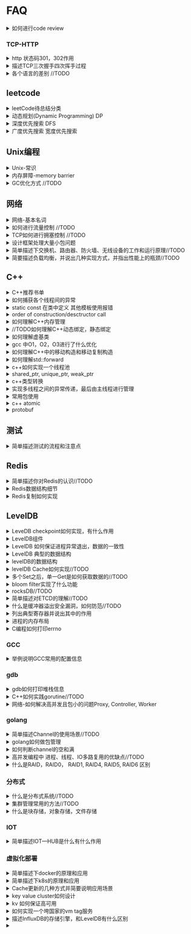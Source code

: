 # FAQ

<details><summary>如何进行code review</summary>

- 代码局部性
- 边界条件是否断
- 是否有资源泄漏

</details>

### TCP-HTTP

<details><summary>http 状态码301，302作用</summary>

- [参考](https://www.jianshu.com/p/93555718732a)
- 1XX 信息性状态码
- 2XX 成功状态码
- 3XX 用户已经移动的文件并且常被包含在头信息中指定的新的地址信息
  - 301 文档在别处，新的地址在头信息中
  - 302 与301相同，只是在头信息中所给的URL是临时的。
- 4XX 用户指定客户端的错误
  - 401 未授权
- 5XX 用户指定服务器的错误
  - 500 服务器内部错误
  - 501 未实现
  - 502 网关错误
  - 503 服务无法获取
  - 504 网关超时
  - 505 不支持的HTTP版本

</details>

<details><summary>描述TCP三次握手四次挥手过程</summary>

#### 三次握手

- client 发送 SYN SEQ=100，(SYN-SEND)
- server接收到 发送SYN SEQ=200， ACK=101 (SYN-RECE)
- client 接收到后发送 ACK=201 established

#### 四次挥手

- client 发送 FIN Seq=4000 进入 FIN_WAIT_1
- server 发送 ACK=4001  进入 CLOSE_WAIT
- client 接收 ACK=4001  进入  FIN_WAIT_2
- server 发送 FIN Seq=5000 ACK=4001 进入  LAST_ACK
- client 接收 FIN 回复ACK Ack=5001 Seq=4001 进入 TIME_WAIT
- server 接收 ACK 进入 CLOSED
- client 经过 2MSL进入 CLOSED

#### TCP报文头

![TCP报文头](z_images/faq.md/z_images-faq.md-2019-04-29-22-01-45.png)
1) 序号：Seq（Sequence Number）序号占32位，用来标识从计算机A发送到计算机B的数据包的序号，计算机发送数据时对此进行标记。
2) 确认号：Ack（Acknowledge Number）确认号占32位，客户端和服务器端都可以发送，Ack = Seq + 1。
3) 标志位：每个标志位占用1Bit，共有6个，分别为 URG、ACK、PSH、RST、SYN、FIN，具体含义如下：
URG：紧急指针（urgent pointer）有效。
ACK：确认序号有效。
PSH：接收方应该尽快将这个报文交给应用层。
RST：重置连接。
SYN：建立一个新连接。
FIN：断开一个连接。
对英文字母缩写的总结：Seq 是 Sequence 的缩写，表示序列；Ack(ACK) 是 Acknowledge 的缩写，表示确认；SYN 是 Synchronous 的缩写，愿意是“同步的”，这里表示建立同步连接；FIN 是 Finish 的缩写，表示完成。

</details>

<details><summary>各个语言的差别 //TODO</summary>

- c 和golang
  - 相同
    - 静态强类型编译语言
  - 不同
    - golang提供了GC
    - 指针操作

</details>

## leetcode

<details><summary>leetCode待总结分类</summary>

- 数组
  - 有序
    - 双指针
    - 反向计算
  - 无序
    - 集合数据结构
    - 打表法
- String
- 树
  - 递归
  - while

- 哈希表
  - 求和
  - 最短路径
- 560 和为K的子数组
- 二分查找
  - 双指针
  - 贪心算法
  - 回溯算法
  - 链表
  - 位运算
  - 堆
  - 图

  - 排序
  - 并查集
  - 分治算法
  - 二叉搜索树
  - 字典树
  - sliding Window
  - 递归
  - 队列
  - Map
  - 拓扑排序
  - Random

</details>

<details><summary>动态规划(Dynamic Programming) DP</summary>

> 若要解一个给定的问题，我们需要先解其不同的部门（子问题），再根据子问题的解以得出原问题的解。<br/>
>确认原问题与子问题、动态规划状态、边界状态结值、状态转移方程等。

- 阶梯步骤
  - 确认原问题和子问题
  - 确认动态规划状态单一
  - 确认边界状态的值
  - 状态转移方程

- 64 Minimum Path Sum
  - dp[i][j] = grid[i][j] + min(dp[i - 1][j], dp[i][j - 1]);
- 118 Pascal's Triangle
  - dp.push_back(max(num[i] + dp[i - 2], dp[i - 1]));
- 119 Pascal's Triangle II
  - res[j] += res[j-1]
- 198 house Robber
  - max(dp[i-2] + nums[i], num[i-1])
- 213 house Robber II
- 爬楼梯
  - n(i) = n(i-1) + n(i-2) (i >= 3)
- 最大字段和

</details>

<details><summary>深度优先搜索 DFS</summary>

1. 首先将根节点放入队列中。
2. 从队列中取出第一个节点，并检验它是否为目标。
   1. 如果找到目标，则结束搜寻并回传结果。
   2. 否则将它某一个尚未检验过的直接子节点加入队列中。
3. 重复步骤2。
4. 如果不存在未检测过的直接子节点。
   1. 将上一级节点加入队列中。
   2. 重复步骤2。
5. 重复步骤4。
6. 若队列为空，表示整张图都检查过了——亦即图中没有欲搜寻的目标。结束搜寻并回传“找不到目标”。

</details>

<details><summary>广度优先搜索 宽度优先搜索</summary>

 1. 首先将根节点放入队列中。
 2. 从队列中取出第一个节点，并检验它是否为目标。
    1. 如果找到目标，则结束搜索并回传结果。
    2. 否则将它所有尚未检验过的直接子节点加入队列中。
 3. 若队列为空，表示整张图都检查过了——亦即图中没有欲搜索的目标。结束搜索并回传“找不到目标”。
 4. 重复步骤2。

 </details>

## Unix编程

<details><summary>Unix-常识</summary>

- 多线程如何跑在多核心上
- 虚拟内存系统的缓存
- 页表
  - 将虚拟页映射到物理页

</details>

<details><summary>内存屏障-memory barrier</summary>

> 主要用处保证内存数据和处理器数据和缓存数据一致性，因为当某个处理器上改变某个变量X时，
> 那么其他处理器的X副本都必须失效，否则将会读取错误的值。大多数现代计算机为了提高性能而
> 采用乱序执行，写操作之后读操作之前插入内存屏障。

</details>

<details><summary>GC优化方式 //TODO</summary></details>

## 网络

<details><summary>网络-基本名词</summary>

> MSS = MTU - sizeof(TCPHDR) - sizeof(IPHDR)
> On receipt of the MSS option the calculation of the size of segmentthat 
>can be sent is:
> SndMaxSegSiz = MIN((MTU - sizeof(TCPHDR) - sizeof(IPHDR)), MSS)
> ![网络延迟](z_images/faq.md/z_images-faq.md-2019-04-17-11-54-07.png)

</details>

<details><summary>如何进行流量控制 //TODO</summary></details>

<details><summary>TCP如何进行拥塞控制 //TODO</summary></details>

</details>

<details><summary>设计框架处理大量小包问题</summary>

> 连接和数据包

- Controller, Proxy, Worker-Group

</details>

<details><summary>简单描述下交换机、路由器、防火墙、无线设备的工作和运行原理//TODO</summary>
</details>

<details><summary>简要描述负载均衡，并说出几种实现方式，并指出性能上的瓶颈//TODO</summary>
</details>

## C++

<details> <summary>C++推荐书单</summary>

- C++ Primer
- STL源码剖析
- effective C++
- More Effective C++
- 深度探索C++对象模型
- C++设计新思维 Modern C++ Design : Generic Programming and Design Patterns Applied
- Exceptional C++ Style中文版

</details>

<details><summary>如何捕获各个线程间的异常</summary>

//TODO

</details>

<details><summary>static const 在类中定义 其他模板使用报错</summary>

</details>

<details><summary>order of construction/desctructor call</summary>

```c++
class C::public B{};
class B::public A{};
class A {};
// constructor C->B->A, destroy A->B->C
```

</details>

<details><summary>如何理解C++内存管理</summary>

> [memory management](http://www.gotw.ca/gotw/009.htm)

</details>

<details><summary>//TODO如何理解C++动态绑定，静态绑定</summary>

> 静态绑定发生在编译期，动态绑定发生在运行期

</details>

<details><summary>如何理解虚基类</summary>

- 虚基类
  - what
    - 让某也类做出声明，愿意共享他的基类,被共享的类称为虚基类(Virtual Base Class)
  - 作用
    - 虚基类的构造函数的调用早于其他非虚基类的构造函数的调用
    - 虚基类的派生类中只保留了一份虚基类的成员。
  - 解决了
    - 继承二义性问题

</details>

<details><summary>gcc 中O1，O2，O3进行了什么优化</summary>

- O1
  - 降低代码大小，可执行代码的运行速度
- O2
  - 提高目标代码的运行速度
- O3
  - 利用现代的CPU中的流水线，Cache等
  - finline-functions      // 采用一些启发式算法对函数进行内联
  - funswitch-loops        // 执行循环unswitch变换
  - fpredictive-commoning  //
  - fgcse-after-reload     //执行全局的共同子表达式消除

</details>

<details><summary>如何理解C++中的移动构造和移动复制构造</summary>

> [doc](https://docs.microsoft.com/en-us/cpp/cpp/move-constructors-and-move-assignment-operators-cpp?view=vs-2017)

```cpp
class_name (class_name &&)
```

- copy costructor

```cpp
class_name (const class_name&)
```

</details>

<details><summary>如何理解std::forward</summary>

- 转发左值为左值或右值
- 转发右值为右值，并禁止转发为左值

</details>

<details><summary>c++如何实现一个线程池</summary>

#### 基本要求

1. 返回异步执行方法
2. 能够查询到当前任务状态
3. 任务数量可控制

#### 提高

- 设计运行时动态调整线程数
- 可以设置线程超时时间
- 增加任务队列长度限制
- 底层用纤程的
- 支持多个线程池合并以复用资源的
- 脱离管程完全从底层实现的（仅以 POSIX 中 Futex 作为同步原语）
- 支持定时任务的
- 支持批量提交的

```c++
/*
* future, packaged_task, lock_guard<std::mutex>, mutex, condition_variable

//from
https://raw.githubusercontent.com/progschj/ThreadPool/master/ThreadPool.h
*/

#ifndef THREAD_POOL_H
#define THREAD_POOL_H

#include <functional>
#include <thread>
#include <vector>
#include <future>
#include <queue>
#include <condition_variable>
#include <mutex>
#include <iostream>


#define MAX_THREAD_NUM 256

class ThreadPool
{
public:
    ThreadPool(const int& maxSize);
    template<class F, class... Args>
    auto enqueue(F&& f, Args&& ... args) -> std::future<typename std::result_of<F(Args...)>::type>;

    ~ThreadPool();

private:
    using Task = std::function<void()>;
    int m_maxSize;
    std::vector<std::thread> m_workers;
    std::queue<std::function<void()>> m_tasks;

    std::mutex m_lock;
    std::condition_variable m_cv;
    bool m_stop;
};

ThreadPool::ThreadPool(const int& maxSize): m_maxSize(maxSize), m_stop(false)
{
    for(auto i = 0; i < maxSize; ++i)
        m_workers.emplace_back(
            [this]
    {
        for(;;)
        {
            std::function<void()> task;
            {
                std::unique_lock<std::mutex> lock(this->m_lock);
                m_cv.wait(lock, [this] {return m_stop || !m_tasks.empty();});

                if(m_stop && m_tasks.empty())
                    return;

                task = std::move(m_tasks.front());
                m_tasks.pop();
            }
            task();
        }
    }
    );
}

// add new work item to the pool
template<class F, class... Args>
auto ThreadPool::enqueue(F&& f, Args&& ... args) -> std::future<typename std::result_of<F(Args...)>::type>
{
    using return_type = typename std::result_of<F(Args...)>::type;

    auto task = std::make_shared<std::packaged_task<return_type()>>
                (std::bind(std::forward<F>(f), std::forward<Args>(args)...));
                // (std::bind(f, args...));

    std::future<return_type> res = task->get_future();
    {
        std::unique_lock<std::mutex> lock(m_lock);

        // don't allow enqueueing after m_stopping the pool
        if(m_stop)
            throw std::runtime_error("enqueue on m_stopped ThreadPool");

        m_tasks.emplace([task]() { (*task)(); });
    }
    m_cv.notify_one();
    return res;
}

// the destructor joins all threads
inline ThreadPool::~ThreadPool()
{
    {
        std::unique_lock<std::mutex> lock(m_lock);
        m_stop = true;
    }
    m_cv.notify_all();

    for(std::thread& worker : m_workers)
        worker.join();
}

#endif


```

</details>

<details><summary>shared_ptr, unique_ptr, weak_ptr</summary>
</details>

<details><summary>c++类型转换</summary>

- 去const属性用const_cast。
- 基本类型转换用static_cast。
- 多态类之间的类型转换用daynamic_cast。
- 不同类型的指针类型转换用reinterpret_cast。

</details>

<details><summary>实现多线程之间的异常传递，最后由主线程进行管理</summary>
//TODO
</details>

<details><summary>常用包使用</summary>

- regex
  - swap, assign, flags, getloc, imbue, mark_count, =
  - regex_match, regex_replace, regex_search
- string
  - [], at, back, front
  - begin, end, rbegin, rend
  - insert, append, pop_back, push_back, replace, erase
  - substr
  - clear, copy
  - compare
  - size, length
  - npos
- vector
  - capacity
  - front, back, at, [], data, assign
  - begin, end, rbegin, rend
  - push_back, pop_back
  - erase
  - reserve, size
- stack
  - top
  - push, pop
  - empty, size
- queue
  - front, back
  - push, pop, emplace
  - empty, size
  - swap
- deque
  - assign
  - front, back, at, []
  - push_back, push_front, pop_back, pop_back
  - empty, size
- list
  - front, back
  - push_back, pop_back, push_front, pop_front, emplace, insert
  - splice
- map
  - at, []
  - begin, cbegin, rbegin, end, cend, rend
  - find, count(key), upper_bound, low_bound
  - insert, emplace, emplace_hit, erase
  - swap, size
- unordered_map
  - at, []
  - begin, cbegin, end, cend
  - find, count(key)
  - insert, emplace, emplace_hit, erase
  - empty, size, clear
- set
  - begin, cbegin, end, cend, rbegin, rend
  - count, find, size, empty
  - emplace, emplace_hit, insert, erase, swap, clear, insert
- unordered_set
- thread
  - detach, join
  - get_id, joinable
  - swap, native_handle, operator=
- this_thread
  - get_id
  - sleep_for, sleep_until
  - yield
- atomic
  - is_lock_free
  - store, load, operator T, exchange
  - compare_exchange_weak, compare_exchange_strong
  - fetch_add, fetch_sub, fetch_and, fetch_or, fetch_xor, operator++, operator--
  - atomic::operator(com. assign.)
- future
  - share
  - get, valid, wait, wait_for, wait_until
  - std::future_status::[ready, timeout, deferred]
- chrono
  - duration, duration_values
  - high_resolution_clock, steady_clock, system_clock
  - time_point
  - functions-> duration_cast, time_point_cast 
  - std::chrono::hours, microseconds, milliseconds, minutes, nanoseconds, seconds
- functional
  - functions -> bind, cref, mem_fn, not1, not2, ref
  - wrapper class-> binary_negate, function, reference_wrapper, unary_negate
  - operator class
    - bit_and, bit_or, bit_xor, divides, equal_to, greater, greater_equal
    - less, less_equal, logical_and, logical_not, logical_or
    - minus, modulus, multiplies, negate, not_equal_to, plus
  - other_class
    - bad_function_call, hash, is_bind_expression, is_placeholder
  - namespaces-> placeholders
  - deprecated
    - binary_function, bind1st, bind2nd, binder1st, binder2nd
    - const_mem_fun1_ref_t, const_mem_fun1_t
    - mem_fun_ref, ptr_fun, mem_fun_t
- memory
  - auto_ptr
    - get, *, ->, =, release, reset
  - auto_ptr_ref
  - shared_ptr
    - =, swap, reset, get, *, ->, bool, use_count, unique, owner_before
    - make_shared
  - weak_ptr
    - =, swap, reset, user_count, expired, lock, owner_before
  - unique_ptr
    - =, get, get_deleter, bool, release, reset, swap, *, ->
  - default_delete
    - ()-> ::delete(ptr), ::delete[](ptr)
- algorithm
  - Non-modifying seq operations
    - all_of, any_of, none_of
    - for_each, find, find_if, find_if_not, find_end, find_first_of, adjacent_find
    - count, count_if, mismatch
    - equal, is_permutation(判断两个容器是否相同)
    - search, search_n
  - modifying sequence operations
    - copy, copy_n, copy_if, copy_backward
    - move, move_backward
    - swap, swap_ranges
    - iter_swap
    - transform
    - replace, replace_if, replace_copy, replace_copy_if
    - fill, fill_n
    - generate, generate_n
    - remove, remote_if, remove_copy, remote_copy_if
    - unique, unique_copy
    - reverse, reverse_copy
    - rotate, rotate_copy
    - random_shuffle, shuffle
  - Partitions
    - is_partitioned, partition, stable_partition
    - partition_copy, partition_point
  - Sort
    - sort, stable_sort, partial_sort, partial_sort_copy
    - is_sorted, is_sorted_until, nth_element
  - Binary Search
    - lower_bound
    - upper_bound
    - equal_range
    - binary_search
  - Merge
    - merge, inplace_merge, includes
    - set_union, set_intersection, set_difference, set_symmetric_difference
  - Heap
    - push_heap, pop_heap, make_heap, sort_heap
    - is_heap, is_heap_util
  - Min/Max
    - min, max, minmax
    - min_element, max_element, minmax_element
  - Other
    - lexicographical_compare
    - next_permutation
    - prev_permutation
- mutex
  - lock, try_lock, unlock, native_handle
  - lock_guard, unique_lock
  - once_falg, adopt_lock_t, defer_lock_t, try_to_lock_t
  - try_lock, lock, call_once
- utility
  - swap
  - make_pair
  - forward
  - move
  - move_if_noexcept
  - declval
- sstream
- cmath
  - abs, ceil, cbrt, round
  - fabs, fmax, fmin, fmod, fdim
  - pow, log, exp
  - sin

</details>

<details><summary>c++ atomic</summary>

```c++
atomic<bool>(false) error, atomic<bool>{false}
```

</details>

<details><summary>protobuf</summary>

> [序列化反序列化使用建议等](https://blog.csdn.net/carson_ho/article/details/70568606)
> Tag-Length-Value的数据保存方式

- 序列化
  - 不同数据类型采用不同的序列化方式，整形采用T-V,没有保存length，减少消息长度。
  - zigzag编码达到无符号数表示有符号数。
  - 嵌套字段, repeated时 packet=true。
- 反序列化
- 优化
  - optional repeated多用
  - field_num 1-15
  - repeated + packet=true
  - 负数使用sint32, sint64

</details>

## 测试

<details><summary>简单描述测试的流程和注意点</summary>

- 数据集、需要测试的代码、测试标准
- 逻辑 性能 可用性

</details>

## Redis

<details><summary>简单描述你对Redis的认识//TODO</summary>

> 单进程多线程

### 数据结构

- sorted set

> skipList 和dict 实现

- sds->string

</details>

<details><summary>Redis数据结构细节</summary>

```c
//sds, 优化返回当前长度和剩余长度复杂度都是O(1)
 struct sdshdr {
   int len;
   int free;
   char buf[];
};
// 返回sdshdr.len
static inline size_t sdslen(const sds s) {
    struct sdshdr *sh = (void*)(s-(sizeof(struct sdshdr)));
    return sh->len;
}

// 返回sdshdr.free
static inline size_t sdsavail(const sds s) {
    struct sdshdr *sh = (void*)(s-(sizeof(struct sdshdr)));
    return sh->free;
}
```
</details>

<details><summary>Redis复制如何实现</summary>

- 旧版本

> 同步-sync和命令传播-command propagate两个操作
> 通信过程:1.从服务器连接到主服务器 发送Sync，2. BGSAVE命令记录RDB，发送快照RDB, 3. 发送缓冲区保存的所有写命令
> 增量同步： 发送命令

- 新版本

> 复制挤压缓冲区,

### 实现细节

```c
//syncWithMaster
//ping auth 准备好解析rdb
void syncWithMaster(aeEventLoop *el, int fd, void *privdata, int mask) {}
 /* ---------------------------------- MASTER -------------------------------- */  
void createReplicationBacklog(void) /* 创建复制积压缓冲区 */  
void resizeReplicationBacklog(long long newsize) /* 调整复制积压缓冲区的大小*/  
void freeReplicationBacklog(void) /* 释放复制积压缓冲区*/  
void feedReplicationBacklog(void *ptr, size_t len) /* 将写命令添加到复制积压缓冲区*/  
void feedReplicationBacklogWithObject(robj *o) /*将写命令添加到复制积压缓冲区，但以对象的格式作为参数 */ 
void replicationFeedSlaves(list *slaves, int dictid, robj **argv, int argc) /* 将主数据库复制到从数据库 */  
void replicationFeedMonitors(redisClient *c, list *monitors, int dictid, robj **argv, int argc) /* 发送数据给monitor监听者 */  
long long addReplyReplicationBacklog(redisClient *c, long long offset) 
/* 将复制积压缓冲区的offset到end的添加client的reply*/
int masterTryPartialResynchronization(redisClient *c) /* 主服务器尝试部分重同步 */  
void syncCommand(redisClient *c) /* 同步命令函数 */  
void replconfCommand(redisClient *c) /* 此函数用于从服务器进行配置复制进程中的执行参数设置 */  
void sendBulkToSlave(aeEventLoop *el, int fd, void *privdata, int mask) /* 给slave发送BULK数据 */  
void updateSlavesWaitingBgsave(int bgsaveerr, int type) /* 此方法将用于后台保存进程快结束时调用，更新slave */        
/* ----------------------------------- SLAVE -------------------------------- */  
void replicationAbortSyncTransfer(void) /* 中止与master的同步操作 */  
void replicationSendNewlineToMaster(void)  
void replicationEmptyDbCallback(void *privdata)  
void readSyncBulkPayload(aeEventLoop *el, int fd, void *privdata, int mask) 
/* 从服务器读取同步的Sync的BULK数据 */  
char *sendSynchronousCommand(int flags, int fd, ...)  /* 从服务器给主服务器进行同步数据的命令和接收相应的回复 */  
int slaveTryPartialResynchronization(int fd) /* 从服务器尝试部分重同步操作 */  
void syncWithMaster(aeEventLoop *el, int fd, void *privdata, int mask) 
/* 与主服务器保持同步，期间包括发送ping命令,身份验证,发送端口信息 */  
int connectWithMaster(void) /* 连接服务器，设置事件回调 syncWithMaster*/  
void undoConnectWithMaster(void) /* 断开与主服务器的连接 */  
int cancelReplicationHandshake(void) /* 当已经存在一个复制进程时，中止一个非阻塞的replication复制的尝试 */  
void replicationSetMaster(char *ip, int port) /* 设置主服务器的ip地址和端口号 */  
void replicationUnsetMaster(void)  
void slaveofCommand(redisClient *c)  
void roleCommand(redisClient *c)  
void replicationSendAck(void) /* 发送ACK包给主服务器 ，告知当前的进程偏移量 */       
/* ---------------------- MASTER CACHING FOR PSYNC -------------------------- */  
void replicationCacheMaster(redisClient *c)  /*缓存主服务器信息 */  
void replicationDiscardCachedMaster(void) /* 当某个从服务器将不会再回复的时候，可以释放掉缓存的主服务器信息 */  
void replicationResurrectCachedMaster(int newfd) /* 将缓存主服务器复活 */       
/* ------------------------- MIN-SLAVES-TO-WRITE  --------------------------- */  
void refreshGoodSlavesCount(void) /*刷新延迟小于阈值的slave的数量*/  
void replicationScriptCacheInit(void)  
void replicationScriptCacheFlush(void)  
void replicationScriptCacheAdd(sds sha1)  
int replicationScriptCacheExists(sds sha1)  
void replicationCron(void) //主从复制的调度中心
```

</details>

## LevelDB

<details><summary>LeveDB checkpoint如何实现，有什么作用</summary>

- 从服务器载入RDB文件时，阻塞不处理命令

</details>

<details><summary>LevelDB组件</summary>

> batch, jurnal_log, memDB, ssTable

- sstable
  - 内容
    - datablock
      - restart point
      > 类似于字典树一样，由于每个Restart point存储的都是完整的key值，因此在sstable中进行数据查找时，可以首先利用restart point点的数据进行键值比较，以便于快速定位目标数据所在的区域；
    - filterblock bloom filter
      - filter data
      - filter n offset, base Lg(1Byte)-默认11表示每2kb的数据，创建一个过滤器来存放过滤数据
    - meta index block结构
      - filter block在整个sstable中的索引信息
  - 优势
    - 索引和BloomFilter等元数据可随文件一起创建和销毁，即直接存在文件里，不用加载时动态计算，不用维护更新

</details>
<details><summary>LevelDB 如何保证进程异常退出，数据的一致性</summary>

> 前者中可能存储一个写操作的部分写已经被记载到日志文件中，仍然有部分写未被记录，这种情况下，当数据库重新启动恢复时，读到这条日志记录时，发现数据异常，直接丢弃或退出，实现了写入的原子性保障。后者，写日志已经完成，已经数据未真正持久化，数据库启动恢复时通过redo日志实现数据写入，仍然保障了原子性。[](https://leveldb-handbook.readthedocs.io/zh/latest/_images/batch.jpeg)

</details>

<details><summary>LevelDB 典型的数据结构</summary>

```go
// fileStorage is a file-system backed storage.
type fileStorage struct {
	path     string
	readOnly bool

	mu      sync.Mutex
	flock   fileLock
	slock   *fileStorageLock
	logw    *os.File
	logSize int64
	buf     []byte
	// Opened file counter; if open < 0 means closed.
	open int
	day  int
}

// memStorage is a memory-backed storage.
type memStorage struct {
	mu    sync.Mutex
	slock *memStorageLock
	files map[uint64]*memFile
	meta  FileDesc
}

//memDB
// DB is an in-memory key/value database.
//skiplist
type DB struct {
	cmp comparer.BasicComparer
	rnd *rand.Rand

	mu     sync.RWMutex
	kvData []byte
	// Node data:
	// [0]         : KV offset
	// [1]         : Key length
	// [2]         : Value length
	// [3]         : Height
	// [3..height] : Next nodes
	nodeData  []int
	prevNode  [tMaxHeight]int
	maxHeight int
	n         int
	kvSize    int
}

type dbIter struct {
	util.BasicReleaser
	p          *DB //MEMDB
	slice      *util.Range
	node       int
	forward    bool
	key, value []byte
	err        error
}

//SSDB

```

</details>

<details><summary>levelDB的数据结构</summary>

> 第一层oplog
> 第二层memetable是在内存中
> 磁盘中是sstable，氛围 datablock, metablock

</details>

<details><summary>levelDB Cache如何实现//TODO</summary>

> 通过两个链表和一个hashmap实现

</details>

<details><summary>多个Set之后，单一Get是如何获取数据的//TODO</summary></details>

<details><summary>bloom filter实现了什么功能</summary>

> 二进制向量和一系列随机映射函数,检索一个元素是否在一个集合中.有点空间效率和查询时间远远超过
> 一般算法，有一定的误识别率和删除困难。多个hash函数进行判断，如果有一个不在则元素肯定不在集
> 合中，如果都是1则说并数据在的概率比较大。![说明](z_images/faq.md/z_images-faq.md-2019-04-23-11-03-38.png)

</details>

<details><summary>rocksDB//TODO</summary></details>
  
<details><summary>简单描述对ETCD的理解//TODO</summary></details>

<details><summary>什么是缓冲器溢出安全漏洞，如何防范//TODO</summary></details>

<details><summary>列出典型寄存器并说出其中的作用</summary>

- 数据寄存器
- 指针及变地址寄存器
  - esp 栈指针寄存器
  - sp堆栈指针寄存器
  - bp基地址寄存器
  - si源变址寄存器
  - di目标变址寄存器
- 段寄存器
- 控制寄存器

</details>

<details><summary>进程的内存布局</summary>

```md
高地址
------
stack
------
  ⬇

  ⬆
------
heap
------
bss段（未初始化 initialized to zero by exec）
---------------------
data段  read from program file by exec
-----
代码段
--------------------
低地址

- 栈
> 存储局部、临时变量、函数调用时，存储函数返回指针，用于控制函数的返回。在程序开始时自动分配
>内存，结束时自动释放内存，
```

</details>

<details><summary>C编程如何打印errno</summary>

```c

if(read(fd, buf, 1) == -1)
{
  printf("oh dear, something went wrong with read()! %s \n", strerror(errno));
}

```

</details>

### GCC

<details><summary>举例说明GCC常用的配置信息</summary>

- gcc -I/path -L/path
  - -I /path path to include, gcc will find .h files in this path
  - -L /path contains library files, .a, .so
- 编译-------------
- ggdb
- Wall
  - Wall 允许发出Gcc提供的所有有用的报警信息
- Werror
  - 视警告为错误,出现任何警告就放弃编译
- Wextra
  - 打印额外的警告信息
- w
  - 禁止显示所有警告信息
- ggdb
  - 产生gdb需要的调试信息
- g
  - 可以产生复合操作系统本地格式的调试信息(stabs, coff, xcoff, dwarf2)
- 链接-------------
- Wl,dn
  - 静态链接库, 其他写法-dn, -non_shared, -static, Bstatic
- Wl,dy
  - 动态链接库, -dy, -call_shared, Bdynamic

```bash
//生成.o文件
gcc -c hello.cpp -o hell.o
```

- [lpthread, pthread区别](https://stackoverflow.com/a/23251828/5005060)
- [$<, $@含义](https://stackoverflow.com/a/37701195/5005060)
- [maketutor](http://www.cs.colby.edu/maxwell/courses/tutorials/maketutor/)

</details>

### gdb

<details><summary>gdb如何打印堆栈信息</summary>

- info functions      - 查看执行的函数
- where/bt(backtrace) - 查看当前运行的堆栈
- fream n             - 显示n号帧
- info program        - 查看程序是否在运行，进程号，被暂定的原因
- info threads        - 查看线程信息
- layout asm          - 显示反汇编窗口
- layout src          - 显示源码窗口
- layout              - 分割窗口
- thread thread-id    - 切换到 thread-id

</details>

<details><summary>C++如何实践gorutine//TODO </summary></details>

<details><summary>网络-如何解决高并发且包小的问题Proxy, Controller, Worker</summary>

- Proxy负责包的收，将包放在不同的共享内存中
- Worker 多个worker组成group然后，消费共享内存中的数据
- Controller 负责Proxy，Worker的存在性，存活性检查

</details>

### golang

<details><summary>简单描述Channel的使用场景//TODO</summary>



</details>

<details><summary>golang如何做包管理</summary>

#### //TODOVendor

#### [glide](https://github.com/Masterminds/glide)

```bash

$ glide create                            # Start a new workspace
$ open glide.yaml                         # and edit away!
$ glide get github.com/Masterminds/cookoo # Get a package and add to glide.yaml
$ glide install                           # Install packages and dependencies
# work, work, work
$ go build                                # Go tools work normally
$ glide up                                # Update to newest versions of the package

```

</details>

<details><summary>如何判断channel的空和满</summary>

```golang
ch := make(chan int, 1)
ch <- 1
select {
  case ch <- 2:
  fmt.Println("channel is empty");
  default:
  fmt.Println("channel is full !");
}
```

</details>

<details><summary>高并发编程中 进程、线程、IO多路复用的优缺点//TODO</summary>

- 多线程
  - 特点
    - 独立的虚拟地址空间
    - 控制流显示的使用某种技术，进行进程间通信
    - 共享文件表,不共享用户地址空间，
  - 使用
    - fork 之后 已连接的描述符副本，文件表中的引用计数+1
    - 子进程退出时，已经连接的文件描述符的副本将自动关闭
  - 优势
  - 劣势
    - 多进程间共享数据比较困难，需要IPC，比较慢，开销高
- IO多路复用-(I/O multiplexing)
  - 特点
    - 一个进程的上下文中显示的调用他们自己的逻辑流
    - 所有的程序共享一个地址空间
- 多线程
  - 特点
    - 线程是运行在一个单一进程上下文中的逻辑流，由内核进行调度
    - 共享同一个虚拟地址空间
  - 优势
  - 劣势

</details>

<details><summary>什么是RAID，RAID0， RAID1, RAID4, RAID5, RAID6 区别</summary>

> RAID磁盘冗余阵列edundant Array of Independent Disks, Radi0 两块物理磁盘组成一块逻辑
> 磁盘，RAID1两块物理磁盘实际上是和最小物理磁盘一样大小的逻辑磁盘，raid4四块物理磁盘，一快用
> 于块奇偶校验，raid5奇偶校验分布在各个磁盘上允许一块磁盘损坏，raid6奇偶校验分布在各个磁盘上，
> 允许两个磁盘损坏。

</details>

### 分布式

<details><summary>什么是分布式系统//TODO</summary>

#### 概念

> 分布式系统是由一组通过网络进行通信、为了完成共同的任务而协调工作的计算机节点。多个机器完成计算、
>存储任务，处理更多的数据。带来性能的提升和系统各个分片数据隔离的优势。
>A distributed system is a collection of independent computers that appears to its users as a single coherent system. <Distributed Systems Principles and Paradigms>

#### 挑战

1. 异构机器
2. 普通节点故障,容错性，故障独立性
3. 不可靠的网络
4. CAP 一致性-Consistency，可用性-Availability，分区容错性-Partition tolerance
5. 可拓展性

#### 组成

1. 协调中心
   1. etcd, zk
2. 搜索
3. rpc
4. 日志
5. service
   1. soa，spring，boot，微服务
6. cache
7. 容器
8. 负载均衡
   1. nginx，apache
9. 消息队列
   1. kafka、rabbitMQp、rocketMQ、QSP
   2. 异步处理、应用解耦、流量削峰和消息通讯
10. 实时计算
    1. stom、akka
11. 离线数据平台
    1. hadoop\spark
12. bdproxy
    1. cobar
13. db
    1. mysql、mongo、hBase、orccle
14. 一致性协议
    1. raft

</details>

<details><summary>集群管理常用的方法//TODO</summary></details>

<details><summary>什么是块存储，对象存储，文件存储</summary>

> 扇区->物理块->逻辑快->文件系统<br/>
> 块存储描述的是磁盘，文件存储对应的是文件，对象存储在磁盘上安装对象存储的软件。


</details>

### IOT

<details><summary>简单描述IOT—HUB是什么有什么作用</summary>

> 针对海量设备进行联接、数据采集/转发、远程控制的云服务。
> 数据上报，物模型（属性），时序数据存储和可视化，业务系统调用

</details>

### 虚拟化部署

<details><summary>简单描述下docker的原理和应用</summary>

> Linux Container容器是一种内核虚拟化技术，可以提供轻量级的虚拟化，以便隔离进程和资源,是指
> Linux内核（尤指命名空间以及Cgroup）的一个特性，它允许其他一些沙盒进程运行在一块相对独立的
> 空间，并且能够方便的控制他们的资源调度。<br/>
> docker轻量级的虚拟化技术,提供了轻量级的资源隔离,简洁的一致性部署。<br/>
> CGroups-(container Groups)是将任意进程进行分组化管理的Linux内核功能,其中子系统的概念用
>来做资源隔离,首先挂载子系统，然后才有control group的。比如先挂载memory子系统，然后在
>memory子系统中创建一个cgroup节点，在这个节点中，将需要控制的进程id写入，并且将控制的属性写
>入，这就完成了内存的资源限制。cgroup默认有很多资源组，cpu mem iops,iodbandwide,net,
>device acess等 <br/>
> Lxc是Linux containers的简称，是一种基于容器的操作系统层级的虚拟化技术。借助于namespace
>的隔离机制和cgroup限额功能，LXC提供了一套统一的API和工具来建立和管理container.<br/>
> 使用了aufs-(another union file system)AUFS是一个能透明覆盖一或多个现有文件系统的层状
>文件系统。支持将不同目录挂载到同一个虚拟文件系统下，可以把不同的目录联合在一起，组成一个单一
>的目录。这种是一种虚拟的文件系统，文件系统不用格式化，直接挂载即可。<br/>

- docker涉及到的文件
  - tar(file)<->container
  - image<->container
  - image<->tar(file)

</details>

<details><summary>简单描述下k8s的原理和应用</summary>

- 为什么
- 是什么
- 如何实现

> 主从分布式架构
</details>

<details><summary>Cache更新的几种方式并简要说明应用场景</summary>

#### Cache Aside

> 写的时候标记Cache 为脏，读后加载数据到Cache,调用方加载<br/>
> 先读后写，然后脏数据加载到了Cache中

#### read/write through

> cache命中更新缓存，缓存自己同步的更新数据库。缓存自己更新加载数据和更新数据库

#### write behind Caching / write back

> 更新数据的时候只更新缓存，缓存异步的更新数据。Write back合并同一数据的多次操作。

</details>

<details><summary>key value cluster如何设计</summary>

//TODO

</details>

<details><summary>kv 如何保证高可用</summary>
//TODO
</details>

<details><summary>如何实现一个垮国家的vm tag服务</summary>

#### 要求

- 也无妨可以根据Tag查询机器，可以查询机器上的Tag

</details>

<details><summary>描述InfluxDB的存储引擎，和LevelDB有什么区别</summary>

//TODO

</details>

<details><summary></summary></details>